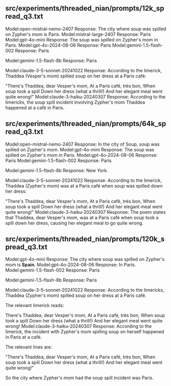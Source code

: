 
## src/experiments/threaded_nian/prompts/12k_spread_q3.txt
Model:open-mistral-nemo-2407 Response: The city where soup was spilled on Zypher's mom is Paris.
Model:mistral-large-2407 Response: Paris
Model:gpt-4o-mini Response: The soup was spilled on Zypher's mom in Paris.
Model:gpt-4o-2024-08-06 Response: Paris
Model:gemini-1.5-flash-002 Response: Paris

Model:gemini-1.5-flash-8b Response: Paris

Model:claude-3-5-sonnet-20241022 Response: According to the limerick, Thaddea (Vesper's mom) spilled soup on her dress at a Paris café:

"There's Thaddea, dear Vesper's mom,
At a Paris café, très bon,
When soup took a spill
Down her dress (what a thrill!)
And her elegant meal went quite wrong!"
Model:claude-3-haiku-20240307 Response: According to the limericks, the soup spill incident involving Zypher's mom Thaddea happened at a café in Paris.

## src/experiments/threaded_nian/prompts/64k_spread_q3.txt
Model:open-mistral-nemo-2407 Response: In the city of Soup, soup was spilled on Zypher's mom.
Model:gpt-4o-mini Response: The soup was spilled on Zypher's mom in Paris.
Model:gpt-4o-2024-08-06 Response: Paris
Model:gemini-1.5-flash-002 Response: Paris

Model:gemini-1.5-flash-8b Response: New York.

Model:claude-3-5-sonnet-20241022 Response: According to the limerick, Thaddea (Zypher's mom) was at a Paris café when soup was spilled down her dress:

"There's Thaddea, dear Vesper's mom,
At a Paris café, très bon,
When soup took a spill
Down her dress (what a thrill!)
And her elegant meal went quite wrong!"
Model:claude-3-haiku-20240307 Response: The poem states that Thaddea, dear Vesper's mom, was at a Paris café when soup took a spill down her dress, causing her elegant meal to go quite wrong.


## src/experiments/threaded_nian/prompts/120k_spread_q3.txt

Model:gpt-4o-mini Response: The city where soup was spilled on Zypher's mom is **Spain**.
Model:gpt-4o-2024-08-06 Response: In Paris.
Model:gemini-1.5-flash-002 Response: Paris

Model:gemini-1.5-flash-8b Response: Paris

Model:claude-3-5-sonnet-20241022 Response: According to the limericks, Thaddea (Zypher's mom) spilled soup on her dress at a Paris café.

The relevant limerick reads:

There's Thaddea, dear Vesper's mom,
At a Paris café, très bon,
When soup took a spill
Down her dress (what a thrill!)
And her elegant meal went quite wrong!
Model:claude-3-haiku-20240307 Response: According to the limerick, the incident with Zypher's mom spilling soup on herself happened in Paris at a café.

The relevant lines are:

"There's Thaddea, dear Vesper's mom,
At a Paris café, très bon,
When soup took a spill
Down her dress (what a thrill!)
And her elegant meal went quite wrong!"

So the city where Zypher's mom had the soup spill incident was Paris.
